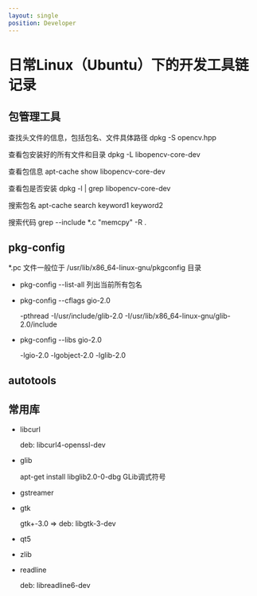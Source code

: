 ```yaml
---
layout: single
position: Developer
---
```


# 日常Linux（Ubuntu）下的开发工具链记录

## 包管理工具

查找头文件的信息，包括包名、文件具体路径
dpkg -S opencv.hpp

查看包安装好的所有文件和目录
dpkg -L libopencv-core-dev

查看包信息
apt-cache show libopencv-core-dev

查看包是否安装
dpkg -l | grep libopencv-core-dev

搜索包名
apt-cache search keyword1 keyword2

搜索代码
grep --include \*.c "memcpy" -R .


## pkg-config

*.pc 文件一般位于 /usr/lib/x86_64-linux-gnu/pkgconfig 目录

* pkg-config --list-all 列出当前所有包名
* pkg-config --cflags gio-2.0
    
    -pthread -I/usr/include/glib-2.0 -I/usr/lib/x86_64-linux-gnu/glib-2.0/include

* pkg-config --libs gio-2.0

    -lgio-2.0 -lgobject-2.0 -lglib-2.0

## autotools

## 常用库

* libcurl

    deb: libcurl4-openssl-dev

* glib

    apt-get install libglib2.0-0-dbg GLib调式符号
 
* gstreamer
* gtk
   
    gtk+-3.0 => deb: libgtk-3-dev

* qt5
* zlib
* readline

    deb: libreadline6-dev
